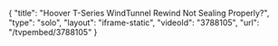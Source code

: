 {
    "title": "Hoover T-Series WindTunnel Rewind Not Sealing Properly?",
    "type": "solo",
    "layout": "iframe-static",
    "videoId": "3788105",
    "url": "\/tvpembed\/3788105"
}